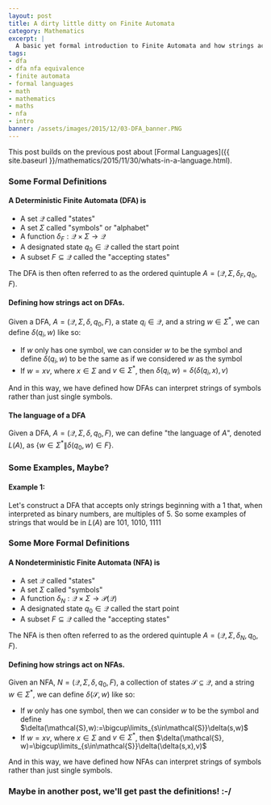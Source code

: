 ```yaml
---
layout: post
title: A dirty little ditty on Finite Automata
category: Mathematics
excerpt: |
  A basic yet formal introduction to Finite Automata and how strings act on them.
tags:
- dfa
- dfa nfa equivalence
- finite automata
- formal languages
- math
- mathematics
- maths
- nfa
- intro
banner: /assets/images/2015/12/03-DFA_banner.PNG
---
```


This post builds on the previous post about [Formal Languages]({{ site.baseurl }}/mathematics/2015/11/30/whats-in-a-language.html).

### Some Formal Definitions

#### A Deterministic Finite Automata (DFA) is

- A set $\mathcal{Q}$ called "states"
- A set $\Sigma$ called "symbols" or "alphabet"
- A function $\delta_F:\mathcal{Q}\times\Sigma \to \mathcal{Q}$
- A designated state $q_0\in\mathcal{Q}$ called the start point
- A subset $F\subseteq\mathcal{Q}$ called the "accepting states"

The DFA is then often referred to as the ordered quintuple $A=(\mathcal{Q},\Sigma,\delta_F,q_0,F)$.

<!-- more -->

#### Defining how strings act on DFAs.

Given a DFA, $A=(\mathcal{Q}, \Sigma, \delta, q_0, F)$, a state $q_i\in\mathcal{Q}$, and a string $w\in\Sigma^*$, we can define $\delta(q_i,w)$ like so:



- If $w$ only has one symbol, we can consider $w$ to be the symbol and define $\delta(q_i,w)$ to be the same as if we considered $w$ as the symbol
- If $w=xv$, where $x\in\Sigma$ and $v\in\Sigma^*$, then $\delta(q_i, w)=\delta(\delta(q_i,x),v)$


And in this way, we have defined how DFAs can interpret strings of symbols rather than just single symbols.


#### The language of a DFA

Given a DFA, $A=(\mathcal{Q}, \Sigma, \delta, q_0, F)$, we can define "the language of $A$", denoted $L(A)$, as $\{w\in\Sigma^*\|\delta(q_0,w)\in F\}$.

### Some Examples, Maybe?

#### Example 1:

Let's construct a  DFA that accepts only strings beginning with a 1 that, when interpreted as binary numbers, are multiples of 5. So some examples of strings that would be in $L(A)$ are 101, 1010, 1111


### Some More Formal Definitions

#### A Nondeterministic Finite Automata (NFA) is



- A set $\mathcal{Q}$ called "states"
- A set $\Sigma$ called "symbols"
- A function $\delta_N:\mathcal{Q}\times\Sigma \to \mathcal{P}\left(\mathcal{Q}\right)$
- A designated state $q_0\in\mathcal{Q}$ called the start point
- A subset $F\subseteq\mathcal{Q}$ called the "accepting states"



The NFA is then often referred to as the ordered quintuple $A=(\mathcal{Q},\Sigma,\delta_N,q_0,F)$.

#### Defining how strings act on NFAs.

Given an NFA, $N=(\mathcal{Q}, \Sigma, \delta, q_0, F)$, a collection of states $\mathcal{S}\subseteq\mathcal{Q}$, and a string $w\in\Sigma^*$, we can define $\delta(\mathcal{S},w)$ like so:

- If $w$ only has one symbol, then we can consider $w$ to be the symbol and define $\delta(\mathcal{S},w):=\bigcup\limits_{s\in\mathcal{S}}\delta(s,w)$
- If $w=xv$, where $x\in\Sigma$ and $v\in\Sigma^*$, then $\delta(\mathcal{S}, w)=\bigcup\limits_{s\in\mathcal{S}}\delta(\delta(s,x),v)$

And in this way, we have defined how NFAs can interpret strings of symbols rather than just single symbols.

### Maybe in another post, we'll get past the definitions! :-/


